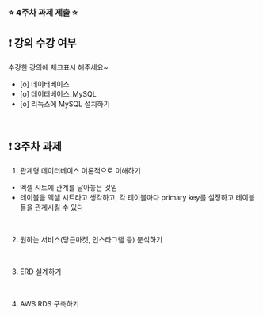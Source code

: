 ### ⭐️ 4주차 과제 제출 ⭐️

## ❗️ 강의 수강 여부
수강한 강의에 체크표시 해주세요~

- [o] 데이터베이스
- [o] 데이터베이스_MySQL
- [o] 리눅스에 MySQL 설치하기

<br>

## ❗️ 3주차 과제
1. 관계형 데이터베이스 이론적으로 이해하기
- 엑셀 시트에 관계를 달아놓은 것임
- 테이블을 엑셀 시트라고 생각하고, 각 테이블마다 primary key를 설정하고 테이블들을 관계시킬 수 있다

<br/>

2. 원하는 서비스(당근마켓, 인스타그램 등) 분석하기

<br/>

3. ERD 설계하기

<br/>

4. AWS RDS 구축하기

<br/>
